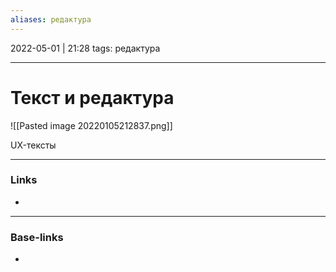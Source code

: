 ```yaml
---
aliases: редактура
---
```

2022-05-01 | 21:28
tags: редактура
___

# Текст и редактура
![[Pasted image 20220105212837.png]]

UX-тексты




___
### Links
- 

___
### Base-links
-


